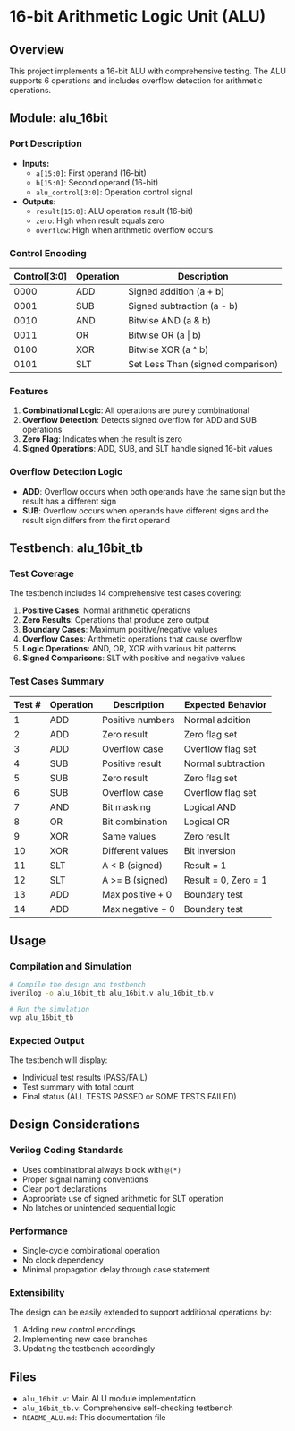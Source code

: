 # 16-bit Arithmetic Logic Unit (ALU)

## Overview
This project implements a 16-bit ALU with comprehensive testing. The ALU supports 6 operations and includes overflow detection for arithmetic operations.

## Module: alu_16bit

### Port Description
- **Inputs:**
  - `a[15:0]`: First operand (16-bit)
  - `b[15:0]`: Second operand (16-bit)
  - `alu_control[3:0]`: Operation control signal
- **Outputs:**
  - `result[15:0]`: ALU operation result (16-bit)
  - `zero`: High when result equals zero
  - `overflow`: High when arithmetic overflow occurs

### Control Encoding
| Control[3:0] | Operation | Description |
|--------------|-----------|-------------|
| 0000         | ADD       | Signed addition (a + b) |
| 0001         | SUB       | Signed subtraction (a - b) |
| 0010         | AND       | Bitwise AND (a & b) |
| 0011         | OR        | Bitwise OR (a \| b) |
| 0100         | XOR       | Bitwise XOR (a ^ b) |
| 0101         | SLT       | Set Less Than (signed comparison) |

### Features
1. **Combinational Logic**: All operations are purely combinational
2. **Overflow Detection**: Detects signed overflow for ADD and SUB operations
3. **Zero Flag**: Indicates when the result is zero
4. **Signed Operations**: ADD, SUB, and SLT handle signed 16-bit values

### Overflow Detection Logic
- **ADD**: Overflow occurs when both operands have the same sign but the result has a different sign
- **SUB**: Overflow occurs when operands have different signs and the result sign differs from the first operand

## Testbench: alu_16bit_tb

### Test Coverage
The testbench includes 14 comprehensive test cases covering:

1. **Positive Cases**: Normal arithmetic operations
2. **Zero Results**: Operations that produce zero output
3. **Boundary Cases**: Maximum positive/negative values
4. **Overflow Cases**: Arithmetic operations that cause overflow
5. **Logic Operations**: AND, OR, XOR with various bit patterns
6. **Signed Comparisons**: SLT with positive and negative values

### Test Cases Summary
| Test # | Operation | Description | Expected Behavior |
|--------|-----------|-------------|-------------------|
| 1      | ADD       | Positive numbers | Normal addition |
| 2      | ADD       | Zero result | Zero flag set |
| 3      | ADD       | Overflow case | Overflow flag set |
| 4      | SUB       | Positive result | Normal subtraction |
| 5      | SUB       | Zero result | Zero flag set |
| 6      | SUB       | Overflow case | Overflow flag set |
| 7      | AND       | Bit masking | Logical AND |
| 8      | OR        | Bit combination | Logical OR |
| 9      | XOR       | Same values | Zero result |
| 10     | XOR       | Different values | Bit inversion |
| 11     | SLT       | A < B (signed) | Result = 1 |
| 12     | SLT       | A >= B (signed) | Result = 0, Zero = 1 |
| 13     | ADD       | Max positive + 0 | Boundary test |
| 14     | ADD       | Max negative + 0 | Boundary test |

## Usage

### Compilation and Simulation
```bash
# Compile the design and testbench
iverilog -o alu_16bit_tb alu_16bit.v alu_16bit_tb.v

# Run the simulation
vvp alu_16bit_tb
```

### Expected Output
The testbench will display:
- Individual test results (PASS/FAIL)
- Test summary with total count
- Final status (ALL TESTS PASSED or SOME TESTS FAILED)

## Design Considerations

### Verilog Coding Standards
- Uses combinational always block with `@(*)`
- Proper signal naming conventions
- Clear port declarations
- Appropriate use of signed arithmetic for SLT operation
- No latches or unintended sequential logic

### Performance
- Single-cycle combinational operation
- No clock dependency
- Minimal propagation delay through case statement

### Extensibility
The design can be easily extended to support additional operations by:
1. Adding new control encodings
2. Implementing new case branches
3. Updating the testbench accordingly

## Files
- `alu_16bit.v`: Main ALU module implementation
- `alu_16bit_tb.v`: Comprehensive self-checking testbench
- `README_ALU.md`: This documentation file